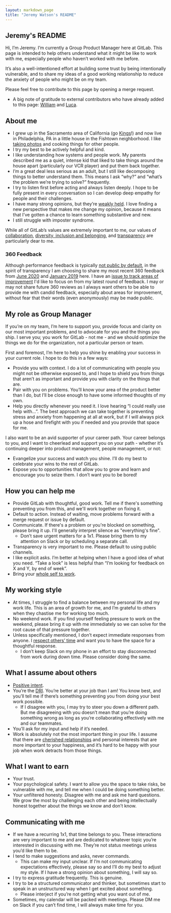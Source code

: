 ```yaml
---
layout: markdown_page
title: "Jeremy Watson's README"
---
```


## Jeremy's README

Hi, I’m Jeremy. I’m currently a Group Product Manager here at GitLab. This page is intended to help others understand what it might be like to work with me, especially people who haven’t worked with me before.

It’s also a well-intentioned effort at building some trust by being intentionally vulnerable, and to share my ideas of a good working relationship to reduce the anxiety of people who might be on my team.

Please feel free to contribute to this page by opening a merge request.

- A big note of gratitude to external contributors who have already added to this page: [William](https://about.gitlab.com/company/team/#williamchia) and [Luca](https://about.gitlab.com/company/team/#tipyn).

## About me

- I grew up in the Sacramento area of California (go [Kings](https://twitter.com/SacramentoKings)!) and now live in Philadelphia, PA in a little house in the Fishtown neighborhood. I like [taking photos](https://www.instagram.com/dearwatson/) and cooking things for other people.
- I try my best to be actively helpful and kind.
- I like understanding how systems and people work. My parents described me as a quiet, intense kid that liked to take things around the house apart (particularly our VCR player) and put them back together.
- I’m a great deal less serious as an adult, but I still like decomposing things to better understand them. This means I ask “why?” and “what’s the problem we’re trying to solve?” frequently.
- I try to listen first before acting and always listen deeply. I hope to be fully present in every conversation so I can develop deep empathy for people and their challenges.
- I have many strong opinions, but they’re [weakly held](https://blog.codinghorror.com/strong-opinions-weakly-held/). I love finding a new perspective that makes me change my opinion, because it means that I’ve gotten a chance to learn something substantive and new.
- I still struggle with imposter syndrome.

While all of GitLab’s values are extremely important to me, our values of [collaboration](/handbook/values/#collaboration), [diversity, inclusion and belonging](/handbook/values/#diversity-inclusion), and [transparency](/handbook/values/#transparency) are particularly dear to me.

### 360 Feedback

Although performance feedback is typically [not public by default](/handbook/communication/#not-public), in the spirit of transparency I am choosing to share my most recent 360 feedback from [June 2020](https://drive.google.com/file/d/1Y6S0w3nZjN_WANFxme9k87OUix6l1I_a/view?usp=sharing) and [January 2019](https://drive.google.com/open?id=1h8VrRxkfNewCja1BVb9-_Yhu0WSucKAK) here. I have an [issue to track areas of improvement](https://gitlab.com/gitlab-org/manage/general-discussion/-/issues/17235) I'd like to focus on from my latest round of feedback. I may or may not share future 360 reviews as I always want others to be able to provide me with candid feedback, especially about areas for improvement, without fear that their words (even anonymously) may be made public.

## My role as Group Manager

If you’re on my team, I’m here to support you, provide focus and clarity on our most important problems, and to advocate for you and the things you ship. I serve you; you work for GitLab - not me - and we should optimize the things we do for the organization, not a particular person or team.

First and foremost, I’m here to help you shine by enabling your success in your current role. I hope to do this in a few ways:

- Provide you with context. I do a lot of communicating with people you might not be otherwise exposed to, and I hope to shield you from things that aren’t as important and provide you with clarity on the things that are.
- Pair with you on problems. You’ll know your area of the product better than I do, but I’ll be close enough to have some informed thoughts of my own.
- Help you directly whenever you need it. I love hearing “I could really use help with…”. The best approach we can take together is preventing stress and anxiety from happening at all at work, but if I will always pick up a hose and firefight with you if needed and you provide that space for me.

I also want to be an avid supporter of your career path. Your career belongs to you, and I want to cheerlead and support you on your path - whether it’s continuing deeper into product management, people management, or not:

- Evangelize your success and watch you shine. I’ll do my best to celebrate your wins to the rest of GitLab.
- Expose you to opportunities that allow you to grow and learn and encourage you to seize them. I don’t want you to be bored!

## How you can help me

- Provide GitLab with thoughtful, good work. Tell me if there's something preventing you from this, and we'll work together on fixing it.
- Default to action. Instead of waiting, move problems forward with a merge request or issue by default.
- Communicate. If there's a problem or you're blocked on something, please bring it up. I'll generally interpret silence as "everything's fine".
    - Don’t save urgent matters for a 1x1. Please bring them to my attention on Slack or by scheduling a separate call.
- Transparency is very important to me. Please default to using public channels.
- I like explicit asks. I’m better at helping when I have a good idea of what you need. “Take a look” is less helpful than “I’m looking for feedback on X and Y, by end of week”.
- Bring your [whole self to work](https://www.forbes.com/sites/hennainam/2018/05/10/bring-your-whole-self-to-work/#6cf3b5526291).

## My working style

- At times, I struggle to find a balance between my personal life and my work life. This is an area of growth for me, and I’m grateful to others when they chastise me for working too much.
- No weekend work. If you find yourself feeling pressure to work on the weekend, please bring it up with me immediately so we can solve for the root cause of that pressure together.
- Unless specifically mentioned, I don’t expect immediate responses from anyone. I [respect others’ time](/handbook/communication/#be-respectful-of-others-time) and want you to have the space for a thoughtful response.
    - I don’t keep Slack on my phone in an effort to stay disconnected from work during down time. Please consider doing the same.

## What I assume about others

- [Positive intent](/handbook/values/#assume-positive-intent).
- You’re the [DRI](/handbook/people-group/directly-responsible-individuals/). You’re better at your job than I am! You know best, and you’ll tell me if there’s something preventing you from doing your best work possible.
    - If I disagree with you, I may try to steer you down a different path. But me disagreeing with you doesn’t mean that you’re doing something wrong as long as you’re collaborating effectively with me and our teammates.
- You’ll ask for my input and help if it’s needed.
- Work is absolutely not the most important thing in your life. I assume that there are [cherished relationships](/handbook/values/#family-and-friends-first-work-second) and personal interests that are more important to your happiness, and it’s hard to be happy with your job when work detracts from those things.

## What I want to earn

- Your trust.
- Your psychological safety. I want to allow you the space to take risks, be vulnerable with me, and tell me when I could be doing something better.
- Your unfiltered honesty. Disagree with me and ask me hard questions. We grow the most by challenging each other and being intellectually honest together about the things we know and don’t know.

## Communicating with me

- If we have a recurring 1x1, that time belongs to you. These interactions are very important to me and are dedicated to whatever topic you’re interested in discussing with me. They’re not status meetings unless you’d like them to be.
- I tend to make suggestions and asks, never commands.
    - This can make my input unclear. If I’m not communicating expectations effectively, please say so and I’ll do my best to adjust my style. If I have a strong opinion about something, I will say so.
- I try to express gratitude frequently. This is genuine.
- I try to be a structured communicator and thinker, but sometimes start to speak in an unstructured way when I get excited about something.
    - Please interject if you’re not getting what you want out of me.
- Sometimes, my calendar will be packed with meetings. Please DM me on Slack if you can’t find time, I will always make time for you.
